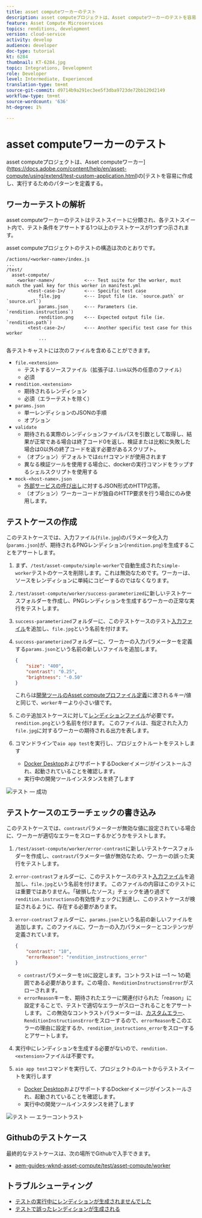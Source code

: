 ```yaml
---
title: asset computeワーカーのテスト
description: asset computeプロジェクトは、Asset computeワーカーのテストを容易に作成し、実行するためのパターンを定義する。
feature: Asset Compute Microservices
topics: renditions, development
version: cloud-service
activity: develop
audience: developer
doc-type: tutorial
kt: 6284
thumbnail: KT-6284.jpg
topic: Integrations, Development
role: Developer
level: Intermediate, Experienced
translation-type: tm+mt
source-git-commit: d9714b9a291ec3ee5f3dba9723de72bb120d2149
workflow-type: tm+mt
source-wordcount: '636'
ht-degree: 1%

---
```



# asset computeワーカーのテスト

asset computeプロジェクトは、Asset computeワーカー](https://docs.adobe.com/content/help/en/asset-compute/using/extend/test-custom-application.html)の[テストを容易に作成し、実行するためのパターンを定義する。

## ワーカーテストの解析

asset computeワーカーのテストはテストスイートに分類され、各テストスイート内で、テスト条件をアサートする1つ以上のテストケースが1つずつ示されます。

asset computeプロジェクトのテストの構造は次のとおりです。

```
/actions/<worker-name>/index.js
...
/test/
  asset-compute/
    <worker-name>/           <--- Test suite for the worker, must match the yaml key for this worker in manifest.yml
        <test-case-1>/       <--- Specific test case 
            file.jpg         <--- Input file (ie. `source.path` or `source.url`)
            params.json      <--- Parameters (ie. `rendition.instructions`)
            rendition.png    <--- Expected output file (ie. `rendition.path`)
        <test-case-2>/       <--- Another specific test case for this worker
            ...
```

各テストキャストには次のファイルを含めることができます。

+ `file.<extension>`
   + テストするソースファイル（拡張子は`.link`以外の任意のファイル）
   + 必須
+ `rendition.<extension>`
   + 期待されるレンディション
   + 必須（エラーテストを除く）
+ `params.json`
   + 単一レンディションのJSONの手順
   + オプション
+ `validate`
   + 期待される実際のレンディションファイルパスを引数として取得し、結果が正常である場合は終了コード0を返し、検証または比較に失敗した場合は0以外の終了コードを返す必要があるスクリプト。
   + （オプション）デフォルトでは`diff`コマンドが使用されます
   + 異なる検証ツールを使用する場合に、dockerの実行コマンドをラップするシェルスクリプトを使用する
+ `mock-<host-name>.json`
   + [外部サービスの呼び出し](https://www.mock-server.com/mock_server/creating_expectations.html)に対するJSON形式のHTTP応答。
   + （オプション）ワーカーコードが独自のHTTP要求を行う場合にのみ使用します。

## テストケースの作成

このテストケースでは、入力ファイル(`file.jpg`)のパラメータ化入力(`params.json`)が、期待されるPNGレンディション(`rendition.png`)を生成することをアサートします。

1. まず、`/test/asset-compute/simple-worker`で自動生成された`simple-worker`テストのケースを削除します。これは無効なためです。ワーカーは、ソースをレンディションに単純にコピーするのではなくなります。
1. `/test/asset-compute/worker/success-parameterized`に新しいテストケースフォルダーを作成し、PNGレンディションを生成するワーカーの正常な実行をテストします。
1. `success-parameterized`フォルダーに、このテストケースのテスト[入力ファイル](./assets/test/success-parameterized/file.jpg)を追加し、`file.jpg`という名前を付けます。
1. `success-parameterized`フォルダーに、ワーカーの入力パラメーターを定義する`params.json`という名前の新しいファイルを追加します。

   ```json
   { 
       "size": "400",
       "contrast": "0.25",
       "brightness": "-0.50"
   }
   ```
   これらは[開発ツールのAsset computeプロファイル定義](../develop/development-tool.md)に渡されるキー/値と同じで、`worker`キーより小さい値です。
1. このテ追加ストケースに対して[レンディションファイル](./assets/test/success-parameterized/rendition.png)が必要です。`rendition.png`という名前を付けます。 このファイルは、指定された入力`file.jpg`に対するワーカーの期待される出力を表します。
1. コマンドラインで`aio app test`を実行し、プロジェクトルートをテストします
   + [Docker Desktop](../set-up/development-environment.md#docker)およびサポートするDockerイメージがインストールされ、起動されていることを確認します。
   + 実行中の開発ツールインスタンスを終了します

![テスト — 成功  ](./assets/test/success-parameterized/result.png)

## テストケースのエラーチェックの書き込み

このテストケースでは、`contrast`パラメーターが無効な値に設定されている場合に、ワーカーが適切なエラーをスローするかどうかをテストします。

1. `/test/asset-compute/worker/error-contrast`に新しいテストケースフォルダーを作成し、`contrast`パラメーター値が無効なため、ワーカーの誤った実行をテストします。
1. `error-contrast`フォルダーに、このテストケースのテスト[入力ファイル](./assets/test/error-contrast/file.jpg)を追加し、`file.jpg`という名前を付けます。 このファイルの内容はこのテストには重要ではありません。「破損したソース」チェックを通り過ぎて`rendition.instructions`の有効性チェックに到達し、このテストケースが検証されるように、存在する必要があります。
1. `error-contrast`フォルダーに、`params.json`という名前の新しいファイルを追加します。このファイルに、ワーカーの入力パラメーターとコンテンツが定義されています。

   ```json
   {
       "contrast": "10",
       "errorReason": "rendition_instructions_error"
   }
   ```

   + `contrast`パラメーターを`10`に設定します。コントラストは —1 ～ 1の範囲である必要があります。この場合、`RenditionInstructionsError`がスローされます。
   + `errorReason`キーを、期待されたエラーに関連付けられた「reason」に設定することで、テストで適切なエラーがスローされることをアサートします。 この無効なコントラストパラメーターは、[カスタムエラー](../develop/worker.md#errors)、`RenditionInstructionsError`をスローするので、`errorReason`をこのエラーの理由に設定するか、`rendition_instructions_error`をスローするとアサートします。

1. 実行中にレンディションを生成する必要がないので、`rendition.<extension>`ファイルは不要です。
1. `aio app test`コマンドを実行して、プロジェクトのルートからテストスイートを実行します
   + [Docker Desktop](../set-up/development-environment.md#docker)およびサポートするDockerイメージがインストールされ、起動されていることを確認します。
   + 実行中の開発ツールインスタンスを終了します

![テスト — エラーコントラスト](./assets/test/error-contrast/result.png)

## Githubのテストケース

最終的なテストケースは、次の場所でGithubで入手できます。

+ [aem-guides-wknd-asset-compute/test/asset-compute/worker](https://github.com/adobe/aem-guides-wknd-asset-compute/tree/master/test/asset-compute/worker)

## トラブルシューティング

+ [テストの実行中にレンディションが生成されませんでした](../troubleshooting.md#test-no-rendition-generated)
+ [テストで誤ったレンディションが生成される](../troubleshooting.md#tests-generates-incorrect-rendition)
